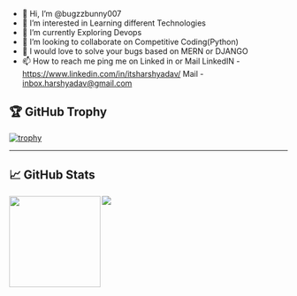 - 👋 Hi, I’m @bugzzbunny007
- 👀 I’m interested in Learning different Technologies
- 🌱 I’m currently Exploring Devops
- 💞️ I’m looking to collaborate on Competitive Coding(Python)
- 🫡 I would love to solve your bugs based on MERN or DJANGO
- 📫 How to reach me ping me on Linked in or Mail
LinkedIN - https://www.linkedin.com/in/itsharshyadav/
Mail - inbox.harshyadav@gmail.com

<!---
bugzzbunny007/bugzzbunny007 is a ✨ special ✨ repository because its `README.md` (this file) appears on your GitHub profile.
You can click the Preview link to take a look at your changes.
--->


## 🏆 GitHub Trophy
[![trophy](https://github-profile-trophy.vercel.app/?username=kamyu104&column=8)](https://github-profile-trophy.vercel.app/?username=kamyu104&column=8)

---

## 📈 GitHub Stats
<div>
  <img height="165" align="left" src="https://github-readme-stats.vercel.app/api?username=kamyu104&show_icons=true&theme=vue&count_private=true" />
  <img src="https://github-readme-stats.vercel.app/api/top-langs/?username=kamyu104&layout=compact&show_icons=true&theme=vue" />
</div>
